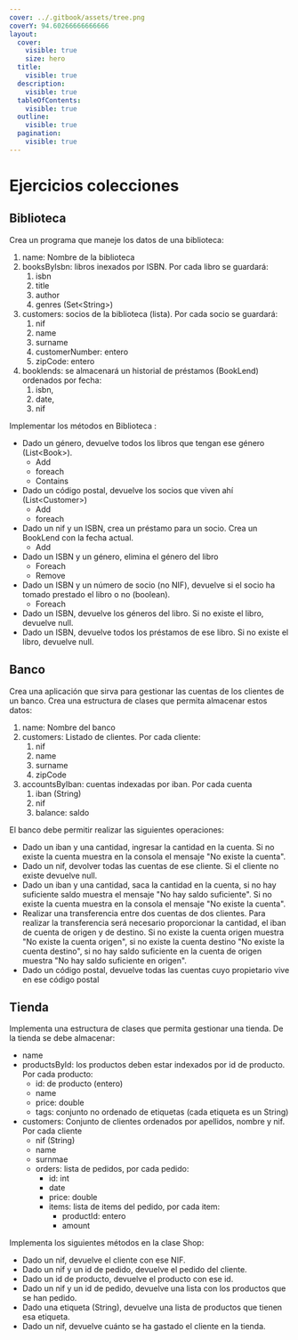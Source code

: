 ```yaml
---
cover: ../.gitbook/assets/tree.png
coverY: 94.60266666666666
layout:
  cover:
    visible: true
    size: hero
  title:
    visible: true
  description:
    visible: true
  tableOfContents:
    visible: true
  outline:
    visible: true
  pagination:
    visible: true
---
```


# Ejercicios colecciones

## Biblioteca

Crea un programa que maneje los datos de una biblioteca:

1. name: Nombre de la biblioteca
2. booksByIsbn: libros inexados por ISBN. Por cada libro se guardará:
   1. isbn
   2. title
   3. author
   4. genres (Set\<String>)
3. customers: socios de la biblioteca (lista). Por cada socio se guardará:
   1. nif
   2. name
   3. surname
   4. customerNumber: entero
   5. zipCode: entero
4. booklends: se almacenará un historial de préstamos (BookLend) ordenados por fecha:
   1. isbn,
   2. date,
   3. nif

Implementar los métodos en Biblioteca :

* Dado un género, devuelve todos los libros que tengan ese género (List\<Book>).
  * Add
  * foreach
  * Contains
* Dado un código postal, devuelve los socios que viven ahí (List\<Customer>)
  * Add
  * foreach
* Dado un nif y un ISBN, crea un préstamo para un socio. Crea un BookLend con la fecha actual.
  * Add
* Dado un ISBN y un género, elimina el género del libro
  * Foreach
  * Remove
* Dado un ISBN y un número de socio (no NIF), devuelve si el socio ha tomado prestado el libro o no (boolean).
  * Foreach
* Dado un ISBN, devuelve los géneros del libro. Si no existe el libro, devuelve null.
* Dado un ISBN, devuelve todos los préstamos de ese libro. Si no existe el libro, devuelve null.

## Banco

Crea una aplicación que sirva para gestionar las cuentas de los clientes de un banco. Crea una estructura de clases que permita almacenar estos datos:

1. name: Nombre del banco
2. customers: Listado de clientes. Por cada cliente:
   1. nif
   2. name
   3. surname
   4. zipCode
3. accountsByIban: cuentas indexadas por iban. Por cada cuenta
   1. iban (String)
   2. nif
   3. balance: saldo

El banco debe permitir realizar las siguientes operaciones:

* Dado un iban y una cantidad, ingresar la cantidad en la cuenta. Si no existe la cuenta muestra en la consola el mensaje "No existe la cuenta".
* Dado un nif, devolver todas las cuentas de ese cliente. Si el cliente no existe devuelve null.
* Dado un iban y una cantidad, saca la cantidad en la cuenta, si no hay suficiente saldo muestra el mensaje "No hay saldo suficiente". Si no existe la cuenta muestra en la consola el mensaje "No existe la cuenta".&#x20;
* Realizar una transferencia entre dos cuentas de dos clientes. Para realizar la transferencia será necesario proporcionar la cantidad, el iban de cuenta de origen y de destino. Si no existe la cuenta origen muestra "No existe la cuenta origen", si no existe la cuenta destino "No existe la cuenta destino", si no hay saldo suficiente en la cuenta de origen muestra "No hay saldo suficiente en origen".
* Dado un código postal, devuelve todas las cuentas cuyo propietario vive en ese código postal

## Tienda

Implementa una estructura de clases que permita gestionar una tienda. De la tienda se debe almacenar:

* name
* productsById: los productos deben estar indexados por id de producto. Por cada producto:
  * id: de producto (entero)
  * name
  * price: double
  * tags: conjunto no ordenado de etiquetas (cada etiqueta es un String)
* customers: Conjunto de clientes ordenados por apellidos, nombre y nif. Por cada cliente
  * nif (String)
  * name
  * surnmae
  * orders: lista de pedidos, por cada pedido:
    * id: int
    * date
    * price: double
    * items: lista de items del pedido, por cada item:
      * productId: entero
      * amount

Implementa los siguientes métodos en la clase Shop:

* Dado un nif, devuelve el cliente con ese NIF.
* Dado un nif y un id de pedido, devuelve el pedido del cliente.
* Dado un id de producto, devuelve el producto con ese id.
* Dado un nif y un id de pedido, devuelve una lista con los productos que se han pedido.
* Dado una etiqueta (String), devuelve una lista de productos que tienen esa etiqueta.
* Dado un nif, devuelve cuánto se ha gastado el cliente en la tienda.
